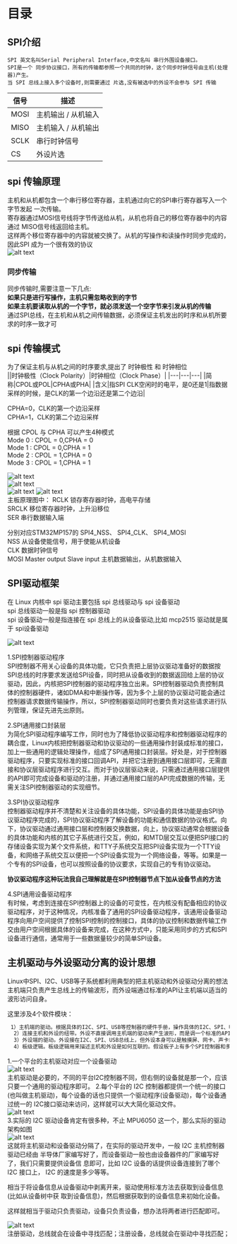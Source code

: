 # 目录

## SPI介绍  
    SPI 英文名叫Serial Peripheral Interface,中文名叫 串行外围设备接口。
    SPI是一个 同步协议接口，所有的传输都参照一个共同的时钟，这个同步时钟信号由主机(处理器)产生。
    当 SPI 总线上接入多个设备时,则需要通过 片选,没有被选中的外设不会参与 SPI 传输  

|信号|描述|
|---|---|
|MOSI|主机输出 / 从机输入|
|MISO|主机输入 / 从机输出|
|SCLK|串行时钟信号|
|CS|外设片选|



## spi 传输原理  

主机和从机都包含一个串行移位寄存器，主机通过向它的SPI串行寄存器写入一个字节发起
一次传输。  
寄存器通过MOSI信号线将字节传送给从机，从机也将自己的移位寄存器中的内容通过
MISO信号线返回给主机。  
这样两个移位寄存器中的内容就被交换了。从机的写操作和读操作时同步完成的，因此SPI
成为一个很有效的协议  
![alt text](SPI-images/image-2.png)  

### 同步传输
同步传输时,需要注意一下几点:  
**如果只是进行写操作，主机只需忽略收到的字节  
如果主机要读取从机的一个字节，就必须发送一个空字节来引发从机的传输**  
通过SPI总线，在主机和从机之间传输数据，必须保证主机发出的时序和从机所要求的时序一致才可  

## spi 传输模式
为了保证主机与从机之间的时序要求,提出了 时钟极性 和 时钟相位  
||时钟极性（Clock Polarity）|时钟相位（Clock Phase）|
|---|---|---|
|简称|CPOL或POL|CPHA或PHA|
|含义|指SPI CLK空闲时的电平，是0还是1|指数据采样的时候，是CLK的第一个边沿还是第二个边沿|  

CPHA=0，CLK的第一个边沿采样  
CPHA=1，CLK的第二个边沿采样  

根据 CPOL 与 CPHA 可以产生4种模式  
Mode 0 : CPOL = 0,CPHA = 0  
Mode 1 : CPOL = 0,CPHA = 1  
Mode 2 : CPOL = 1,CPHA = 0  
Mode 3 : CPOL = 1,CPHA = 1  

![alt text](SPI-images/image-1.png)    
![alt text](SPI-images/image-3.png)   
![alt text](SPI-images/image-4.png) 
![alt text](SPI-images/image-5.png)  
主板原理图中：
RCLK  锁存寄存器时钟，高电平存储  
SRCLK  移位寄存器时钟，上升沿移位  
SER  串行数据输入端  

分别对应STM32MP157的 SPI4_NSS、 SPI4_CLK、 SPI4_MOSI  
NSS  从设备使能信号，用于使能从机设备  
CLK  数据时钟信号  
MOSI  Master output Slave input 主机数据输出，从机数据输入  

## SPI驱动框架  
在 Linux 内核中 spi 驱动主要包括 spi 总线驱动与 spi 设备驱动  
spi 总线驱动一般是指 spi 控制器驱动   
spi 设备驱动一般是指连接在 spi 总线上的从设备驱动,比如 mcp2515 驱动就是属于 spi设备驱动  

![alt text](SPI-images/image-6.png)  

1.SPI控制器驱动程序  
SPI控制器不用关心设备的具体功能，它只负责把上层协议驱动准备好的数据按SPI总线的时序要求发送给SPI设备，同时把从设备收到的数据返回给上层的协议驱动，因此，内核把SPI控制器的驱动程序独立出来。SPI控制器驱动负责控制具体的控制器硬件，诸如DMA和中断操作等，因为多个上层的协议驱动可能会通过控制器请求数据传输操作，所以，SPI控制器驱动同时也要负责对这些请求进行队列管理，保证先进先出原则。  

2.SPI通用接口封装层  
为简化SPI驱动程序编写工作，同时也为了降低协议驱动程序和控制器驱动程序的耦合度，Linux内核把控制器驱动和协议驱动的一些通用操作封装成标准的接口，加上一些通用的逻辑处理操作，组成了SPI通用接口封装层。好处是，对于控制器驱动程序，只要实现标准的接口回调API，并把它注册到通用接口层即可，无需直接和协议层驱动程序进行交互。而对于协议层驱动来说，只需通过通用接口层提供的API即可完成设备和驱动的注册，并通过通用接口层的API完成数据的传输，无需关注SPI控制器驱动的实现细节。  

3.SPI协议驱动程序  
控制器驱动程序并不清楚和关注设备的具体功能，SPI设备的具体功能是由SPI协议驱动程序完成的，SPI协议驱动程序了解设备的功能和通信数据的协议格式。向下，协议驱动通过通用接口层和控制器交换数据，向上，协议驱动通常会根据设备的具体功能和内核的其它子系统进行交互，例如，和MTD层交互以便把SPI接口的存储设备实现为某个文件系统，和TTY子系统交互把SPI设备实现为一个TTY设备，和网络子系统交互以便把一个SPI设备实现为一个网络设备，等等。如果是一个专有的SPI设备，也可以按照设备的协议要求，实现自己的专有协议驱动。  

**协议驱动程序这种玩法我自己理解就是在SPI控制器节点下加从设备节点的方法**

4.SPI通用设备驱动程序  
有时候，考虑到连接在SPI控制器上的设备的可变性，在内核没有配备相应的协议驱动程序，对于这种情况，内核准备了通用的SPI设备驱动程序，该通用设备驱动程序向用户空间提供了控制SPI控制的控制接口，具体的协议控制和数据传输工作交由用户空间根据具体的设备来完成，在这种方式中，只能采用同步的方式和SPI设备进行通信，通常用于一些数据量较少的简单SPI设备。  

## 主机驱动与外设驱动分离的设计思想
Linux中SPI、I2C、USB等子系统都利用典型的把主机驱动和外设驱动分离的想法  
主机端只负责产生总线上的传输波形，而外设端通过标准的API让主机端以适当的波形访问自身。  

这里涉及4个软件模块：  
```sh
 1）主机端的驱动。根据具体的I2C、SPI、USB等控制器的硬件手册，操作具体的I2C、SPI、USB等控制器，产生总线的各种波形。
  2）连接主机和外设的纽带。外设不直接调用主机端的驱动来产生波形，而是调一个标准的API。由这个标准的API把这个波形的传输请求间接“转发”给了具体的主机端驱动。在这里，最好把关于波形的描述也以某种数据结构标准化。
  3）外设端的驱动。外设接在I2C、SPI、USB总线上，但外设本身可以是触摸屏、网卡、声卡或任意一种类型的设备。在相关的i2c_driver、spi_driver、usb_driver这种xxx_driver的probe（）函数中去注册它具体的类型。当这些外设要求I2C、SPI、USB等去访问它的时候，它调用“连接主机和外设的纽带”模块的标准API。
  4）板级逻辑。板级逻辑用来描述主机和外设是如何互联的。假设板子上有多个SPI控制器和多个SPI外设，究竟谁接在谁上面管理互联关系，既不是主机端的责任，也不是外设端的责任，这属于板级逻辑的责任。通常出现在arch/arm/mach-xxx下面或者arch/arm/boot/dts下面。
```


1.一个平台的主机驱动对应一个设备驱动  
![alt text](SPI-images/image-7.png)  
主机驱动是必要的，不同的平台I2C控制器不同，但右侧的设备就是那一个，应该只要一个通用的驱动程序即可。
2.每个平台的 I2C 控制器都提供一个统一的接口(也叫做主机驱动)，每个设备的话也只提供一个驱动程序(设备驱动)，每个设备通过统一的 I2C接口驱动来访问，这样就可以大大简化驱动文件。  
![alt text](SPI-images/image-8.png)  
3.实际的 I2C 驱动设备肯定有很多种，不止 MPU6050 这一个，那么实际的驱动架构如图  
![alt text](SPI-images/image-9.png)  
这就将主机驱动和设备驱动分隔了，在实际的驱动开发中，一般 I2C 主机控制器驱动已经由
半导体厂家编写好了，而设备驱动一般也由设备器件的厂家编写好了，我们只需要提供设备信
息即可，比如 I2C 设备的话提供设备连接到了哪个 I2C 接口上， I2C 的速度是多少等等。  

相当于将设备信息从设备驱动中剥离开来，驱动使用标准方法去获取到设备信息(比如从设备树中获
取到设备信息)，然后根据获取到的设备信息来初始化设备。  

这样就相当于驱动只负责驱动，设备只负责设备，想办法将两者进行匹配即可。  

![alt text](SPI-images/image-10.png)  
注册驱动，总线就会在设备中寻找匹配；注册设备，总线就会在驱动中寻找匹配；  

